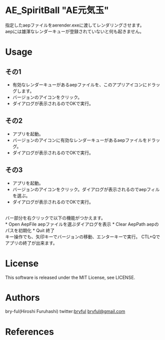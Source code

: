 ﻿# AE_SpiritBall "AE元気玉"

指定したaepファイルをaerender.exeに渡してレンダリングさせます。<br>
aepには雄渾なレンダーキューが登録されていないと何も起きません。<br>

# Usage

## その1
 * 有効なレンダーキューがあるaepファイルを、このアプリアイコンにドラッグします。
 * バージョンのアイコンをクリック。
 * ダイアログが表示されるのでOKで実行。

## その2
* アプリを起動。
* バージョンのアイコンに有効なレンダーキューがあるaepファイルをドラッグ。
* ダイアログが表示されるのでOKで実行。

## その3
* アプリを起動。
* バージョンのアイコンをクリック。ダイアログが表示されるのでaepフィルを選ぶ。
* ダイアログが表示されるのでOKで実行。

<br>
バー部分を右クリックで以下の機能がつかえます。<br>
* Open AepFile aepファイルを選ぶダイアログを表示
* Clear AepPath aepのパスを初期化
* Quit 終了
<br>
キー操作でも、矢印キーでバージョンの移動、エンターキーで実行。
CTL+Qでアプリの終了が出来ます。



# License

This software is released under the MIT License, see LICENSE.

# Authors

bry-ful(Hiroshi Furuhashi)
twitter:[bryful](https://twitter.com/bryful)
bryful@gmail.com

# References


